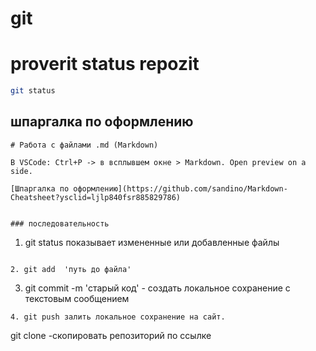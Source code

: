 # git
# proverit status repozit
```bash
git status
```

## шпаргалка по оформлению
```
# Работа с файлами .md (Markdown)

В VSCode: Ctrl+P -> в всплывшем окне > Markdown. Open preview on a side.

[Шпаргалка по оформлению](https://github.com/sandino/Markdown-Cheatsheet?ysclid=ljlp840fsr885829786)


### последовательность
```
1. git status показывает измененные или добавленные файлы
```

2. git add  'путь до файла'
```
3. git commit -m 'старый код' - создать локальное сохранение с текстовым сообщением
```
4. git push залить локальное сохранение на сайт.
```
git clone -скопировать репозиторий по ссылке

